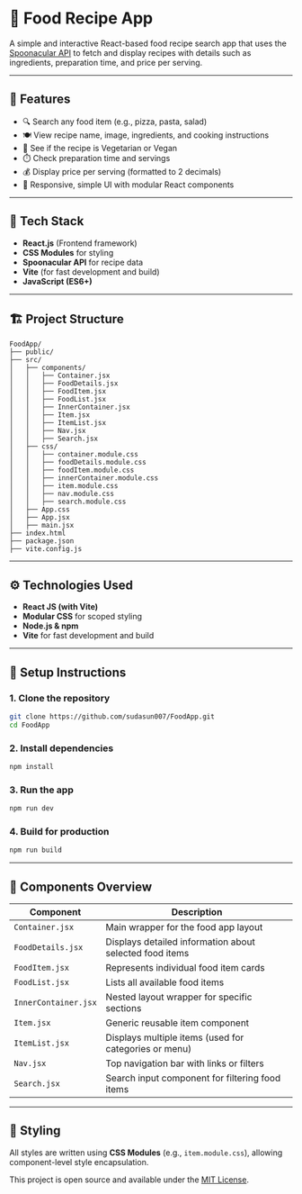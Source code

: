 # 🍔 Food Recipe App

A simple and interactive React-based food recipe search app that uses the [Spoonacular API](https://spoonacular.com/food-api) to fetch and display recipes with details such as ingredients, preparation time, and price per serving.

---

## 🚀 Features

- 🔍 Search any food item (e.g., pizza, pasta, salad)
- 🍽️ View recipe name, image, ingredients, and cooking instructions
- 🥦 See if the recipe is Vegetarian or Vegan
- ⏱️ Check preparation time and servings
- 💰 Display price per serving (formatted to 2 decimals)
- 📱 Responsive, simple UI with modular React components

---

## 🧠 Tech Stack

- **React.js** (Frontend framework)
- **CSS Modules** for styling
- **Spoonacular API** for recipe data
- **Vite** (for fast development and build)
- **JavaScript (ES6+)**

---

## 🏗️ Project Structure

```
FoodApp/
├── public/
├── src/
│   ├── components/
│   │   ├── Container.jsx
│   │   ├── FoodDetails.jsx
│   │   ├── FoodItem.jsx
│   │   ├── FoodList.jsx
│   │   ├── InnerContainer.jsx
│   │   ├── Item.jsx
│   │   ├── ItemList.jsx
│   │   ├── Nav.jsx
│   │   ├── Search.jsx
│   ├── css/
│   │   ├── container.module.css
│   │   ├── foodDetails.module.css
│   │   ├── foodItem.module.css
│   │   ├── innerContainer.module.css
│   │   ├── item.module.css
│   │   ├── nav.module.css
│   │   ├── search.module.css
│   ├── App.css
│   ├── App.jsx
│   ├── main.jsx
├── index.html
├── package.json
├── vite.config.js
```

---

## ⚙️ Technologies Used

- **React JS (with Vite)**
- **Modular CSS** for scoped styling
- **Node.js & npm**
- **Vite** for fast development and build

---

## 🚀 Setup Instructions

### 1. Clone the repository

```bash
git clone https://github.com/sudasun007/FoodApp.git
cd FoodApp
```

### 2. Install dependencies

```bash
npm install
```

### 3. Run the app

```bash
npm run dev
```

### 4. Build for production

```bash
npm run build
```

---

## 🧩 Components Overview

| Component            | Description                                             |
| -------------------- | ------------------------------------------------------- |
| `Container.jsx`      | Main wrapper for the food app layout                    |
| `FoodDetails.jsx`    | Displays detailed information about selected food items |
| `FoodItem.jsx`       | Represents individual food item cards                   |
| `FoodList.jsx`       | Lists all available food items                          |
| `InnerContainer.jsx` | Nested layout wrapper for specific sections             |
| `Item.jsx`           | Generic reusable item component                         |
| `ItemList.jsx`       | Displays multiple items (used for categories or menu)   |
| `Nav.jsx`            | Top navigation bar with links or filters                |
| `Search.jsx`         | Search input component for filtering food items         |

---

## 🎨 Styling

All styles are written using **CSS Modules** (e.g., `item.module.css`), allowing component-level style encapsulation.


This project is open source and available under the [MIT License](LICENSE).
